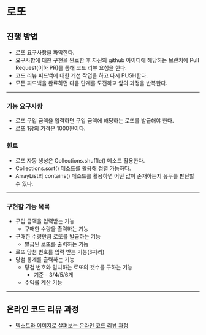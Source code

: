 # 로또
## 진행 방법
* 로또 요구사항을 파악한다.
* 요구사항에 대한 구현을 완료한 후 자신의 github 아이디에 해당하는 브랜치에 Pull Request(이하 PR)를 통해 코드 리뷰 요청을 한다.
* 코드 리뷰 피드백에 대한 개선 작업을 하고 다시 PUSH한다.
* 모든 피드백을 완료하면 다음 단계를 도전하고 앞의 과정을 반복한다.

---
### 기능 요구사항
* 로또 구입 금액을 입력하면 구입 금액에 해당하는 로또를 발급해야 한다.
* 로또 1장의 가격은 1000원이다.
### 힌트
* 로또 자동 생성은 Collections.shuffle() 메소드 활용한다.
* Collections.sort() 메소드를 활용해 정렬 가능하다.
* ArrayList의 contains() 메소드를 활용하면 어떤 값이 존재하는지 유무를 판단할 수 있다.

---
### 구현할 기능 목록
* 구입 금액을 입력받는 기능
    * 구매한 수량을 출력하는 기능
* 구매한 수량만큼 로또를 발급하는 기능
    * 발급된 로또를 출력하는 기능
* 로또 당첨 번호를 입력 받는 기능(6자리)
* 당첨 통계를 출력하는 기능
    * 당첨 번호와 일치하는 로또의 갯수를 구하는 기능
        * 기준 - 3/4/5/6개
    * 수익률 계산 기능
    
---
## 온라인 코드 리뷰 과정
* [텍스트와 이미지로 살펴보는 온라인 코드 리뷰 과정](https://github.com/next-step/nextstep-docs/tree/master/codereview)